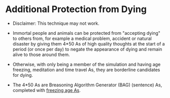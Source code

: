 # Additional Protection from Dying

* Disclaimer: This technique may not work.

* Immortal people and animals can be protected from "accepting dying" to others from, for example a medical problem, accident or natural disaster by giving them 4*50 As of high quality thoughts at the start of a period (or once per day) to negate the appearance of dying and remain alive to those around them.
* Otherwise, with only being a member of the simulation and having age freezing, meditation and time travel As, they are borderline candidates for dying.
* The 4*50 As are Breasoning Algorithm Generator (BAG) (sentence) As, completed with <a href="https://github.com/luciangreen/Time_Machine/blob/main/Instructions%20to%20freeze%20age.txt">freezing age As</a>.
